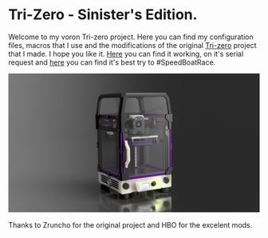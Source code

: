 # Tri-Zero - Sinister's Edition.

Welcome to my voron Tri-zero project. Here you can find my configuration files, macros that I use and the modifications of the original
[Tri-zero](https://github.com/zruncho3d/tri-zero) project that I made. I hope you like it. [Here](https://www.reddit.com/r/voroncorexy/comments/14jx19o/serial_request_voron_v0_trizero_sinisterrj/) you can find it working, on it's serial request and [here](https://www.youtube.com/watch?v=vuGEu1cQmvo) you can find it's best try to #SpeedBoatRace.

![Tri-zero - Sinister's Edition Render](https://github.com/SinisterRj/Voron-Trizero/blob/main/Images/Tri-Zero-Sinister%20v49.png)

Thanks to Zruncho for the original project and HBO for the excelent mods.
